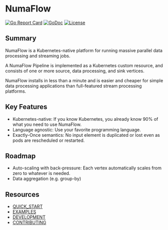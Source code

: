 # NumaFlow

[![Go Report Card](https://goreportcard.com/badge/github.com/numaproj/numaflow)](https://goreportcard.com/report/github.com/numaproj/numaflow)
[![GoDoc](https://godoc.org/github.com/numaproj/numaflow?status.svg)](https://godoc.org/github.com/numaproj/numaflow/pkg/apis)
[![License](https://img.shields.io/badge/License-Apache%202.0-blue.svg)](LICENSE)

## Summary

NumaFlow is a Kubernetes-native platform for running massive parallel data processing and streaming jobs.

A NumaFlow Pipeline is implemented as a Kubernetes custom resource, and consists of one or more source, data processing, and sink vertices.

NumaFlow installs in less than a minute and is easier and cheaper for simple data processing applications than full-featured stream processing platforms.

## Key Features

* Kubernetes-native: If you know Kubernetes, you already know 90% of what you need to use NumaFlow.
* Language agnostic: Use your favorite programming language.
* Exactly-Once semantics: No input element is duplicated or lost even as pods are rescheduled or restarted.

## Roadmap

* Auto-scaling with back-pressure: Each vertex automatically scales from zero to whatever is needed.
* Data aggregation (e.g. group-by)

## Resources
- [QUICK_START](docs/QUICK_START.md)
- [EXAMPLES](examples)
- [DEVELOPMENT](docs/DEVELOPMENT.md)
- [CONTRIBUTING](https://github.com/numaproj/numaproj/blob/main/CONTRIBUTING.md)
